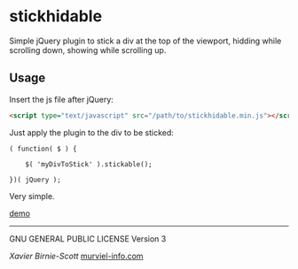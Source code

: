# stickhidable

Simple jQuery plugin to stick a div at the top of the viewport, hidding while scrolling down, showing while scrolling up.

## Usage

Insert the js file after jQuery:

```html
<script type="text/javascript" src="/path/to/stickhidable.min.js"></script>
```

Just apply the plugin to the div to be sticked:

```javacript
( function( $ ) {
	
	$( 'myDivToStick' ).stickable();

})( jQuery );
```
Very simple.

[demo](https://xavier-bs.github.io/stickhidable.github.io/)

***

GNU GENERAL PUBLIC LICENSE Version 3

_Xavier Birnie-Scott_
[murviel-info.com](http://murviel-info.com)
